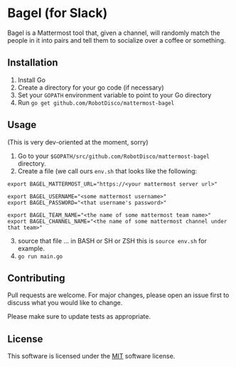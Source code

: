 # Bagel (for Slack)

Bagel is a Mattermost tool that, given a channel, will randomly match the people in it into pairs and tell them to socialize over a coffee or something.
## Installation

1. Install Go
2. Create a directory for your go code (if necessary)
3. Set your `GOPATH` environment variable to point to your Go directory
4. Run `go get github.com/RobotDisco/mattermost-bagel`

## Usage

(This is very dev-oriented at the moment, sorry)

1. Go to your `$GOPATH/src/github.com/RobotDisco/mattermost-bagel` directory.
2. Create a file (we call ours `env.sh` that looks like the following:
```
export BAGEL_MATTERMOST_URL="https://<your mattermost server url>"

export BAGEL_USERNAME="<some mattermost username>"
export BAGEL_PASSWORD="<that username's password>"

export BAGEL_TEAM_NAME="<the name of some mattermost team name>"
export BAGEL_CHANNEL_NAME="<the name of some mattermost channel under that team>"
```
3. source that file ... in BASH or SH or ZSH this is `source env.sh` for example.
4. `go run main.go`

## Contributing
Pull requests are welcome. For major changes, please open an issue first to discuss what you would like to change.

Please make sure to update tests as appropriate.

## License
This software is licensed under the [MIT](https://choosealicense.com/licenses/mit/) software license.
